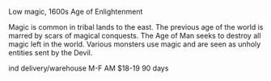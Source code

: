 Low magic, 1600s Age of Enlightenment

Magic is common in tribal lands to the east. The previous age of the world is marred by scars of magical conquests. The Age of Man seeks to destroy all magic left in the world. Various monsters use magic and are seen as unholy entities sent by the Devil.

ind
delivery/warehouse M-F AM
$18-19
90 days